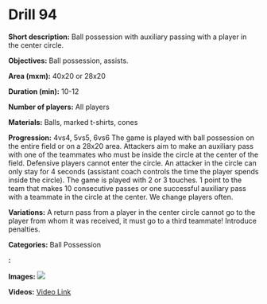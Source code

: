 # Drill 94

**Short description:**
Ball possession with auxiliary passing with a player in the center circle.

**Objectives:**
Ball possession, assists.

**Area (mxm):**
40x20 or 28x20

**Duration (min):**
10-12

**Number of players:**
All players

**Materials:**
Balls, marked t-shirts, cones

**Progression:**
4vs4, 5vs5, 6vs6 The game is played with ball possession on the entire field or on a 28x20 area. Attackers aim to make an auxiliary pass with one of the teammates who must be inside the circle at the center of the field. Defensive players cannot enter the circle. An attacker in the circle can only stay for 4 seconds (assistant coach controls the time the player spends inside the circle). The game is played with 2 or 3 touches. 1 point to the team that makes 10 consecutive passes or one successful auxiliary pass with a teammate in the circle at the center. We change players often.

**Variations:**
A return pass from a player in the center circle cannot go to the player from whom it was received, it must go to a third teammate! Introduce penalties.

**Categories:**
Ball Possession

**:**


**Images:**
![](https://www.coachingfutsal.com/\images\de8d97e6da2b42c4834334cfd2896ddc53bb0f36e94ed0e3f3248d31c03dcd1aea71ffa64bcf9d2ac57f89268d8b5e252bed1210c47b07f9bb31cc788e4538a84db20843c8978.jpg)

**Videos:**
[Video Link](https://www.youtube.com/embed/IsySrMbNW7k)

